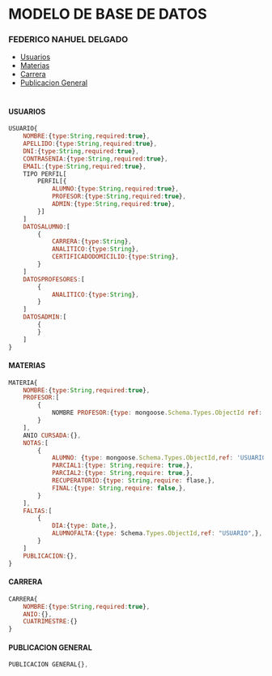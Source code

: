 # **MODELO DE BASE DE DATOS**
### FEDERICO NAHUEL DELGADO

- [Usuarios](#usuarios)
- [Materias](#materias)
- [Carrera](#carrera)
- [Publicacion General](#publicacionGeneral)

#

####  **USUARIOS**
```js
USUARIO{
    NOMBRE:{type:String,required:true},
    APELLIDO:{type:String,required:true},
    DNI:{type:String,required:true},
    CONTRASENIA:{type:String,required:true},
    EMAIL:{type:String,required:true},
    TIPO PERFIL[
        PERFIL[{
            ALUMNO:{type:String,required:true},
            PROFESOR:{type:String,required:true},
            ADMIN:{type:String,required:true},
        }]
    ]
    DATOSALUMNO:[
        {
            CARRERA:{type:String},
            ANALITICO:{type:String},
            CERTIFICADODOMICILIO:{type:String},
        }
    ]
    DATOSPROFESORES:[
        {
            ANALITICO:{type:String},
        }
    ]
    DATOSADMIN:[
        {
        }
    ]
}

```
####  **MATERIAS**
```js
MATERIA{
    NOMBRE:{type:String,required:true},
    PROFESOR:[
        {
            NOMBRE PROFESOR:{type: mongoose.Schema.Types.ObjectId ref: 'USUARIO'}
        }
    ],
    ANIO CURSADA:{},
    NOTAS:[
        {
            ALUMNO: {type: mongoose.Schema.Types.ObjectId,ref: 'USUARIO'},
            PARCIAL1:{type: String,require: true,},
            PARCIAL2:{type: String,require: true,},
            RECUPERATORIO:{type: String,require: flase,},
            FINAL:{type: String,require: false,},
        }
    ],
    FALTAS:[
        {
            DIA:{type: Date,},
            ALUMNOFALTA:{type: Schema.Types.ObjectId,ref: "USUARIO",},
        }
    ]
    PUBLICACION:{},
}
```

####  **CARRERA**
```js
CARRERA{
    NOMBRE:{type:String,required:true},
    ANIO:{},
    CUATRIMESTRE:{}
}
```
####  **PUBLICACION GENERAL**
```js
PUBLICACION GENERAL{},
```